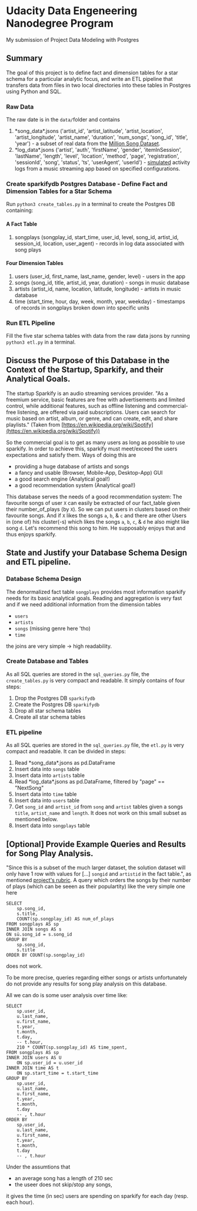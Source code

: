 # Udacity Data Engeneering Nanodegree Program

My submission of Project Data Modeling with Postgres

## Summary

The goal of this project is to define fact and dimension tables for a star schema for a particular analytic focus, and write an ETL pipeline that transfers data from files in two local directories into these tables in Postgres using Python and SQL.

### Raw Data

The raw date is in the `data/`folder and contains

1. \*song_data\*.jsons ('artist_id', 'artist_latitude', 'artist_location',
       'artist_longitude', 'artist_name', 'duration', 'num_songs',
       'song_id', 'title', 'year') - a subset of real data from the [Million Song Dataset](http://millionsongdataset.com/).
2. \*log_data\*.jsons ('artist', 'auth', 'firstName', 'gender', 'itemInSession',
       'lastName', 'length', 'level', 'location', 'method', 'page',
       'registration', 'sessionId', 'song', 'status', 'ts', 'userAgent',
       'userId') - [simulated](https://github.com/Interana/eventsim) activity logs from a music streaming app based on specified configurations.

### Create sparkifydb Postgres Database - Define Fact and Dimension Tables for a Star Schema

Run `python3 create_tables.py` in a terminal to create the Postgres DB containing:

#### A Fact Table

1. songplays (songplay_id, start_time, user_id, level, song_id, artist_id, session_id, location, user_agent) - records in log data associated with song plays

#### Four Dimension Tables

1. users (user_id, first_name, last_name, gender, level) - users in the app
1. songs (song_id, title, artist_id, year, duration) - songs in music database
1. artists (artist_id, name, location, latitude, longitude) - artists in music database
1. time (start_time, hour, day, week, month, year, weekday) - timestamps of records in songplays broken down into specific units
        
### Run ETL Pipeline

Fill the five star schema tables with data from the raw data jsons by running `python3 etl.py` in a terminal.

## Discuss the Purpose of this Database in the Context of the Startup, Sparkify, and their Analytical Goals.

The startup Sparkify is an audio streaming services provider. "As a freemium service, basic features are free with advertisements and limited control, while additional features, such as offline listening and commercial-free listening, are offered via paid subscriptions. Users can search for music based on artist, album, or genre, and can create, edit, and share playlists." (Taken from [https://en.wikipedia.org/wiki/Spotify](https://en.wikipedia.org/wiki/Spotify))

So the commercial goal is to get as many users as long as possible to use sparkify. In order to achieve this, sparkify must meet/exceed the users expectations and satisfy them. Ways of doing this are
- providing a huge database of artists and songs
- a fancy and usable (Browser, Mobile-App, Desktop-App) GUI
- a good search engine (Analytical goal!)
- a good recommendation system (Analytical goal!)

This database serves the needs of a good recommendation system: The favourite songs of user `X` can easily be extracted of our fact_table given their number_of_plays (by `X`). So we can put users in clusters based on their favourite songs. And if `X` likes the songs `a`, `b`, & `c` and there are other Users in (one of) his cluster(-s) which likes the songs `a`, `b`, `c`, & `d` he also might like song `d`. Let's recommend this song to him. He supposably enjoys that and thus enjoys sparkify.

## State and Justify your Database Schema Design and ETL pipeline.

### Database Schema Design

The denormalized fact table `songplays` provides most information sparkify needs for its basic analytical goals. Reading and aggregation is very fast and if we need additional information from the dimension tables
- `users`
- `artists`
- `songs` (missing genre here 'tho)
- `time`

the joins are very simple -> high readability.

### Create Database and Tables

As all SQL queries are stored in the `sql_queries.py` file, the `create_tables.py` is very compact and readable. It simply contains of four steps:
1. Drop the Postgres DB `sparkifydb`
1. Create the Postgres DB `sparkifydb`
1. Drop all star schema tables
1. Create all star schema tables

### ETL pipeline

As all SQL queries are stored in the `sql_queries.py` file, the `etl.py` is very compact and readable. It can be divided in  steps:
1. Read \*song_data\*.jsons as pd.DataFrame
1. Insert data into `songs` table
1. Insert data into `artists` table
1. Read \*log_data\*.jsons as pd.DataFrame, filtered by "page" == "NextSong"
1. Insert data into `time` table
1. Insert data into `users` table
1. Get `song_id` and `artist_id` from `song` and `artist` tables given a songs `title`, `artist_name` and `length`. It does not work on this small subset as mentioned below.
1. Insert data into `songplays` table


## [Optional] Provide Example Queries and Results for Song Play Analysis.

"Since this is a subset of the much larger dataset, the solution dataset will only have 1 row with values for [...] `songid` and `artistid` in the fact table.", as mentioned [project's rubric](https://review.udacity.com/#!/rubrics/2500/view). A query which orders the songs by their number of plays (which can be seeen as their populartity) like the very simple one here

```
SELECT 
    sp.song_id,
    s.title,
    COUNT(sp.songplay_id) AS num_of_plays
FROM songplays AS sp
INNER JOIN songs AS s
ON sü.song_id = s.song_id
GROUP BY
    sp.song_id,
    s.title
ORDER BY COUNT(sp.songplay_id)
```

does not work.

To be more precise, queries regarding either songs or artists unfortunately do not provide any results for song play analysis on this database.

All we can do is some user analysis over time like:

```
SELECT
    sp.user_id,
    u.last_name,
    u.first_name,
    t.year,
    t.month,
    t.day,
    -- t.hour,
    210 * COUNT(sp.songplay_id) AS time_spent,
FROM songplays AS sp
INNER JOIN users AS U
    ON sp.user_id = u.user_id
INNER JOIN time AS t
    ON sp.start_time = t.start_time
GROUP BY
    sp.user_id,
    u.last_name,
    u.first_name,
    t.year,
    t.month,
    t.day
    -- , t.hour
ORDER BY
    sp.user_id,
    u.last_name,
    u.first_name,
    t.year,
    t.month,
    t.day
    -- , t.hour
```

Under the assumtions that
- an average song has a length of 210 sec
- the useer does not skip/stop any songs,

it gives the time (in sec) users are spending on sparkify for each day (resp. each hour).
